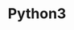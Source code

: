 ---
layout: toctree
title: Python3
permalink: /blog/coding/python/
parent: /blog/coding/


enumerate_grand_children: true

---